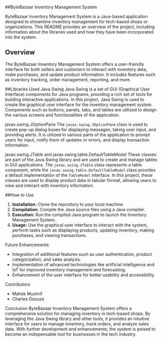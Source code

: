 ##ByteBazaar Inventory Management System

ByteBazaar Inventory Management System is a Java-based application designed to streamline inventory management for tech-based shops or organizations. This README provides an overview of the project, including information about the libraries used and how they have been incorporated into the system.

## Overview
The ByteBazaar Inventory Management System offers a user-friendly interface for both sellers and customers to interact with inventory data, make purchases, and update product information. It includes features such as inventory tracking, order management, reporting, and more.

##Libraries Used
Java Swing
Java Swing is a set of GUI (Graphical User Interface) components for Java programs, providing a rich set of tools for building interactive applications. In this project, Java Swing is used to create the graphical user interface for the inventory management system. Components such as buttons, panels, tabs, and tables are utilized to design the various screens and functionalities of the application.

 javax.swing.JOptionPane
The `javax.swing.JOptionPane` class is used to create pop-up dialog boxes for displaying messages, taking user input, and providing alerts. It is utilized in various parts of the application to prompt users for input, notify them of updates or errors, and display transaction information.

 javax.swing.JTable and javax.swing.table.DefaultTableModel
These classes are part of the Java Swing library and are used to create and manage tables in GUI applications. The `javax.swing.JTable` class represents a table component, while the `javax.swing.table.DefaultTableModel` class provides a default implementation of the `TableModel` interface. In this project, these classes are used to display product data in tabular format, allowing users to view and interact with inventory information.

##How to Use
1. **Installation:** Clone the repository to your local machine.
2. **Compilation:** Compile the Java source files using a Java compiler.
3. **Execution:** Run the compiled Java program to launch the Inventory Management System.
4. **Usage:** Use the graphical user interface to interact with the system, perform tasks such as displaying products, updating inventory, making purchases, and viewing transactions.

Future Enhancements
- Integration of additional features such as user authentication, product categorization, and sales analysis.
- Implementation of advanced technologies like artificial intelligence and IoT for improved inventory management and forecasting.
- Enhancement of the user interface for better usability and accessibility.

Contributors
- Mahek Mushrif
- Charles Dsouza


Conclusion
ByteBazaar Inventory Management System offers a comprehensive solution for managing inventory in tech-based shops. By leveraging the Java Swing library and other tools, it provides an intuitive interface for users to manage inventory, track orders, and analyze sales data. With further development and enhancements, the system is poised to become an indispensable tool for businesses in the tech industry.
